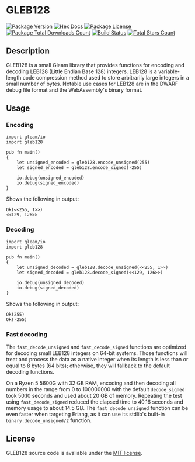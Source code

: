 # GLEB128

[![Package Version](https://img.shields.io/hexpm/v/gleb128)](https://hex.pm/packages/gleb128)
[![Hex Docs](https://img.shields.io/badge/hex-docs-ffaff3)](https://hexdocs.pm/gleb128/)
[![Package License](https://img.shields.io/hexpm/l/gleb128)](https://hex.pm/packages/gleb128)
[![Package Total Downloads Count](https://img.shields.io/hexpm/dt/gleb128)](https://hex.pm/packages/gleb128)
[![Build Status](https://img.shields.io/github/actions/workflow/status/BrendoCosta/gleb128/test.yml)](https://hex.pm/packages/gleb128)
[![Total Stars Count](https://img.shields.io/github/stars/BrendoCosta/gleb128)](https://hex.pm/packages/gleb128)

## Description

GLEB128 is a small Gleam library that provides functions for encoding and decoding LEB128 (Little Endian Base 128) integers. LEB128 is a variable-length code compression method used to store arbitrarily large integers in a small number of bytes. Notable use cases for LEB128 are in the DWARF debug file format and the WebAssembly's binary format.

## Usage

### Encoding

```gleam
import gleam/io
import gleb128

pub fn main()
{
    let unsigned_encoded = gleb128.encode_unsigned(255)
    let signed_encoded = gleb128.encode_signed(-255)

    io.debug(unsigned_encoded)
    io.debug(signed_encoded)
}
```

Shows the following in output:

```console
Ok(<<255, 1>>)
<<129, 126>>
```

### Decoding

```gleam
import gleam/io
import gleb128

pub fn main()
{
    let unsigned_decoded = gleb128.decode_unsigned(<<255, 1>>)
    let signed_decoded = gleb128.decode_signed(<<129, 126>>)

    io.debug(unsigned_decoded)
    io.debug(signed_decoded)
}
```

Shows the following in output:

```console
Ok(255)
Ok(-255)
```

### Fast decoding

The ``fast_decode_unsigned`` and ``fast_decode_signed`` functions are optimized for decoding small LEB128 integers on 64-bit systems. Those functions will treat and process the data as a native integer when its length is less than or equal to 8 bytes (64 bits); otherwise, they will fallback to the default decoding functions.

On a Ryzen 5 5600G with 32 GB RAM, encoding and then decoding all numbers in the range from 0 to 100000000 with the default ``decode_signed`` took 50.10 seconds and used about 20 GB of memory. Repeating the test using ``fast_decode_signed`` reduced the elapsed time to 40.16 seconds and memory usage to about 14.5 GB. The ``fast_decode_unsigned`` function can be even faster when targeting Erlang, as it can use its stdlib's built-in ``binary:decode_unsigned/2`` function.

## License

GLEB128 source code is avaliable under the [MIT license](/LICENSE).
